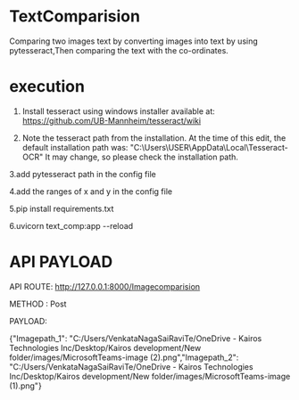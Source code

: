 # TextComparision
Comparing two images text by converting images into text by using pytesseract,Then comparing the text with the co-ordinates. 

# execution


1. Install tesseract using windows installer available at: https://github.com/UB-Mannheim/tesseract/wiki


2. Note the tesseract path from the installation. At the time of this edit, the default installation path was: "C:\Users\USER\AppData\Local\Tesseract-OCR" It may change, so please check the installation path.


3.add pytesseract path in the config file


4.add the ranges of x and y in the config file



5.pip install requirements.txt



6.uvicorn text_comp:app --reload


# API PAYLOAD
API ROUTE:  http://127.0.0.1:8000/Imagecomparision


METHOD : Post


PAYLOAD:


{"Imagepath_1": "C:/Users/VenkataNagaSaiRaviTe/OneDrive - Kairos Technologies Inc/Desktop/Kairos development/New folder/images/MicrosoftTeams-image (2).png","Imagepath_2": "C:/Users/VenkataNagaSaiRaviTe/OneDrive - Kairos Technologies Inc/Desktop/Kairos development/New folder/images/MicrosoftTeams-image (1).png"}

